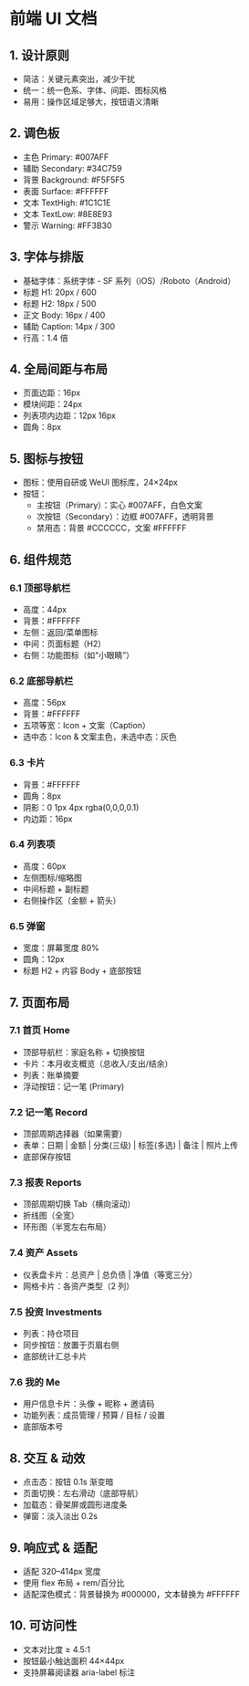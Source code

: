 # 前端 UI 文档

## 1. 设计原则
- 简洁：关键元素突出，减少干扰  
- 统一：统一色系、字体、间距、图标风格  
- 易用：操作区域足够大，按钮语义清晰  

## 2. 调色板
- 主色 Primary: #007AFF  
- 辅助 Secondary: #34C759  
- 背景 Background: #F5F5F5  
- 表面 Surface: #FFFFFF  
- 文本 TextHigh: #1C1C1E  
- 文本 TextLow: #8E8E93  
- 警示 Warning: #FF3B30  

## 3. 字体与排版
- 基础字体：系统字体 - SF 系列（iOS）/Roboto（Android）  
- 标题 H1: 20px / 600  
- 标题 H2: 18px / 500  
- 正文 Body: 16px / 400  
- 辅助 Caption: 14px / 300  
- 行高：1.4 倍  

## 4. 全局间距与布局
- 页面边距：16px  
- 模块间距：24px  
- 列表项内边距：12px 16px  
- 圆角：8px  

## 5. 图标与按钮
- 图标：使用自研或 WeUI 图标库，24×24px  
- 按钮：  
  - 主按钮（Primary）：实心 #007AFF，白色文案  
  - 次按钮（Secondary）：边框 #007AFF，透明背景  
  - 禁用态：背景 #CCCCCC，文案 #FFFFFF  

## 6. 组件规范

### 6.1 顶部导航栏
- 高度：44px  
- 背景：#FFFFFF  
- 左侧：返回/菜单图标  
- 中间：页面标题（H2）  
- 右侧：功能图标（如“小眼睛”）  

### 6.2 底部导航栏
- 高度：56px  
- 背景：#FFFFFF  
- 五项等宽：Icon + 文案（Caption）  
- 选中态：Icon & 文案主色，未选中态：灰色  

### 6.3 卡片
- 背景：#FFFFFF  
- 圆角：8px  
- 阴影：0 1px 4px rgba(0,0,0,0.1)  
- 内边距：16px  

### 6.4 列表项
- 高度：60px  
- 左侧图标/缩略图  
- 中间标题 + 副标题  
- 右侧操作区（金额 + 箭头）  

### 6.5 弹窗
- 宽度：屏幕宽度 80%  
- 圆角：12px  
- 标题 H2 + 内容 Body + 底部按钮  

## 7. 页面布局

### 7.1 首页 Home
- 顶部导航栏：家庭名称 + 切换按钮  
- 卡片：本月收支概览（总收入/支出/结余）  
- 列表：账单摘要  
- 浮动按钮：记一笔 (Primary)  

### 7.2 记一笔 Record
- 顶部周期选择器（如果需要）  
- 表单：日期 | 金额 | 分类(三级) | 标签(多选) | 备注 | 照片上传  
- 底部保存按钮  

### 7.3 报表 Reports
- 顶部周期切换 Tab（横向滚动）  
- 折线图（全宽）  
- 环形图（半宽左右布局）  

### 7.4 资产 Assets
- 仪表盘卡片：总资产 | 总负债 | 净值（等宽三分）  
- 网格卡片：各资产类型（2 列）  

### 7.5 投资 Investments
- 列表：持仓项目  
- 同步按钮：放置于页眉右侧  
- 底部统计汇总卡片  

### 7.6 我的 Me
- 用户信息卡片：头像 + 昵称 + 邀请码  
- 功能列表：成员管理 / 预算 / 目标 / 设置  
- 底部版本号  

## 8. 交互 & 动效
- 点击态：按钮 0.1s 渐变暗  
- 页面切换：左右滑动（底部导航）  
- 加载态：骨架屏或圆形进度条  
- 弹窗：淡入淡出 0.2s  

## 9. 响应式 & 适配
- 适配 320–414px 宽度  
- 使用 flex 布局 + rem/百分比  
- 适配深色模式：背景替换为 #000000，文本替换为 #FFFFFF  

## 10. 可访问性
- 文本对比度 ≥ 4.5:1  
- 按钮最小触达面积 44×44px  
- 支持屏幕阅读器 aria-label 标注